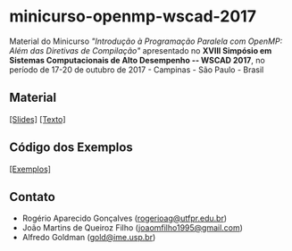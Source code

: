 # minicurso-openmp-wscad-2017
Material do Minicurso *"Introdução à Programação Paralela com OpenMP: Além das Diretivas de Compilação"* apresentado no **XVIII Simpósio em Sistemas Computacionais de Alto Desempenho -- WSCAD 2017**, no período de 17-20 de outubro de 2017 - Campinas - São Paulo - Brasil

## Material

[[Slides]](mc-openmp-wscad-2017-slides.pdf)
[[Texto]](mc-openmp-wscad-2017-texto.pdf)

## Código dos Exemplos

[[Exemplos]](src/)

## Contato

* Rogério Aparecido Gonçalves (rogerioag@utfpr.edu.br)
* João Martins de Queiroz Filho (joaomfilho1995@gmail.com)
* Alfredo Goldman (gold@ime.usp.br)
